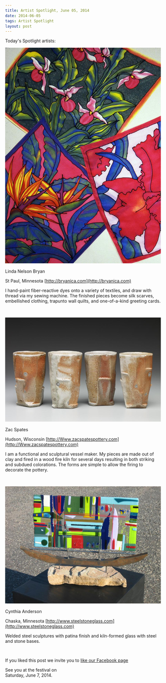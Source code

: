 ```yaml
---
title: Artist Spotlight, June 05, 2014
date: 2014-06-05
tags: Artist Spotlight
layout: post
---
```


Today's Spotlight artists:

![Linda Nelson Bryan](/images/2014/posts/118053.522427.jpg)

Linda Nelson Bryan 

St Paul, Minnesota [http://bryanica.com](http://bryanica.com)

I hand-paint fiber-reactive dyes onto a variety of textiles,
and draw with thread via my sewing machine.
The finished pieces become silk scarves, embellished clothing,
trapunto wall quilts, and one-of-a-kind greeting cards.

&nbsp;

![Zac Spates](/images/2014/posts/120903.531800.jpg)

Zac Spates

Hudson, Wisconsin [http://Www.zacspatespottery.com](http://Www.zacspatespottery.com)

I am a functional and sculptural vessel maker.
My pieces are made out of clay and fired in a wood fire kiln for several days
resulting in both striking and subdued colorations.
The forms are simple to allow the firing to decorate the pottery.

&nbsp;

![Cynthia Anderson](/images/2014/posts/115303.511726.jpg)

Cynthia Anderson 

Chaska, Minnesota [http://www.steelstoneglass.com](http://www.steelstoneglass.com)

Welded steel sculptures with patina finish and kiln-formed glass with steel and stone bases. 

&nbsp;

If you liked this post we invite you to 
[like our Facebook page](https://www.facebook.com/SAPArtsFestival)

See you at the festival on  
Saturday, June 7, 2014.
